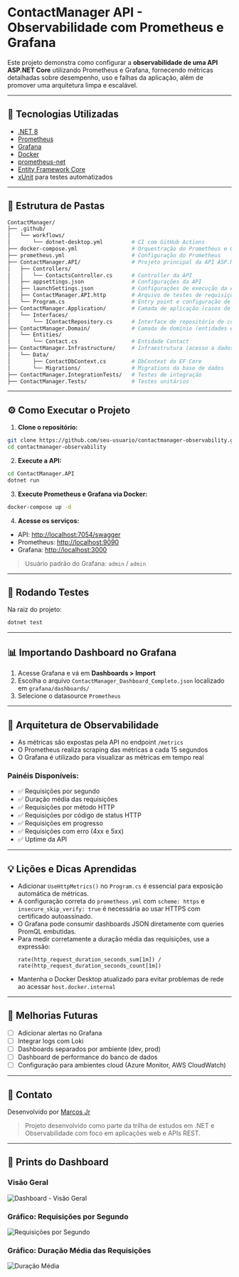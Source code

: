 # ContactManager API - Observabilidade com Prometheus e Grafana

Este projeto demonstra como configurar a **observabilidade de uma API ASP.NET Core** utilizando Prometheus e Grafana, fornecendo métricas detalhadas sobre desempenho, uso e falhas da aplicação, além de promover uma arquitetura limpa e escalável.

---

## :rocket: Tecnologias Utilizadas

- [.NET 8](https://dotnet.microsoft.com/en-us/download)
- [Prometheus](https://prometheus.io/)
- [Grafana](https://grafana.com/)
- [Docker](https://www.docker.com/)
- [prometheus-net](https://github.com/prometheus-net/prometheus-net)
- [Entity Framework Core](https://learn.microsoft.com/en-us/ef/)
- [xUnit](https://xunit.net/) para testes automatizados

---

## :file_folder: Estrutura de Pastas

```bash
ContactManager/
├── .github/
│   └── workflows/
│       └── dotnet-desktop.yml         # CI com GitHub Actions
├── docker-compose.yml                 # Orquestração do Prometheus e Grafana
├── prometheus.yml                     # Configuração do Prometheus
├── ContactManager.API/                # Projeto principal da API ASP.NET Core
│   ├── Controllers/
│   │   └── ContactsController.cs      # Controller da API
│   ├── appsettings.json               # Configurações da API
│   ├── launchSettings.json            # Configurações de execução da API
│   ├── ContactManager.API.http        # Arquivo de testes de requisições
│   └── Program.cs                     # Entry point e configuração de middlewares
├── ContactManager.Application/        # Camada de aplicação (casos de uso)
│   └── Interfaces/
│       └── IContactRepository.cs      # Interface de repositório de contatos
├── ContactManager.Domain/             # Camada de domínio (entidades e regras de negócio)
│   └── Entities/
│       └── Contact.cs                 # Entidade Contact
├── ContactManager.Infrastructure/     # Infraestrutura (acesso a dados e serviços externos)
│   └── Data/
│       ├── ContactDbContext.cs        # DbContext do EF Core
│       └── Migrations/                # Migrations da base de dados
├── ContactManager.IntegrationTests/   # Testes de integração
├── ContactManager.Tests/              # Testes unitários
```

---

## :gear: Como Executar o Projeto

1. **Clone o repositório:**

```bash
git clone https://github.com/seu-usuario/contactmanager-observability.git
cd contactmanager-observability
```

2. **Execute a API:**

```bash
cd ContactManager.API
dotnet run
```

3. **Execute Prometheus e Grafana via Docker:**

```bash
docker-compose up -d
```

4. **Acesse os serviços:**

- API: [http://localhost:7054/swagger](http://localhost:7054/swagger)
- Prometheus: [http://localhost:9090](http://localhost:9090)
- Grafana: [http://localhost:3000](http://localhost:3000)

> Usuário padrão do Grafana: `admin` / `admin`

---

## :test_tube: Rodando Testes

Na raiz do projeto:

```bash
dotnet test
```

---

## :bar_chart: Importando Dashboard no Grafana

1. Acesse Grafana e vá em **Dashboards > Import**
2. Escolha o arquivo `ContactManager_Dashboard_Completo.json` localizado em `grafana/dashboards/`
3. Selecione o datasource `Prometheus`

---

## :triangular_ruler: Arquitetura de Observabilidade

- As métricas são expostas pela API no endpoint `/metrics`
- O Prometheus realiza scraping das métricas a cada 15 segundos
- O Grafana é utilizado para visualizar as métricas em tempo real

### Painéis Disponíveis:

- ✅ Requisições por segundo
- ✅ Duração média das requisições
- ✅ Requisições por método HTTP
- ✅ Requisições por código de status HTTP
- ✅ Requisições em progresso
- ✅ Requisições com erro (4xx e 5xx)
- ✅ Uptime da API

---

## :bulb: Lições e Dicas Aprendidas

- Adicionar `UseHttpMetrics()` no `Program.cs` é essencial para exposição automática de métricas.
- A configuração correta do `prometheus.yml` com `scheme: https` e `insecure_skip_verify: true` é necessária ao usar HTTPS com certificado autoassinado.
- O Grafana pode consumir dashboards JSON diretamente com queries PromQL embutidas.
- Para medir corretamente a duração média das requisições, use a expressão:
  ```promql
  rate(http_request_duration_seconds_sum[1m]) / rate(http_request_duration_seconds_count[1m])
  ```
- Mantenha o Docker Desktop atualizado para evitar problemas de rede ao acessar `host.docker.internal`

---

## :construction: Melhorias Futuras

- [ ] Adicionar alertas no Grafana
- [ ] Integrar logs com Loki
- [ ] Dashboards separados por ambiente (dev, prod)
- [ ] Dashboard de performance do banco de dados
- [ ] Configuração para ambientes cloud (Azure Monitor, AWS CloudWatch)

---

## :speech_balloon: Contato

Desenvolvido por [Marcos Jr](https://www.linkedin.com/in/omarkosjr)

> Projeto desenvolvido como parte da trilha de estudos em .NET e Observabilidade com foco em aplicações web e APIs REST.

---

## :camera_flash: Prints do Dashboard

### Visão Geral

![Dashboard - Visão Geral](docs/img/dashboard-overview.png)

### Gráfico: Requisições por Segundo

![Requisições por Segundo](docs/img/requests-per-second.png)

### Gráfico: Duração Média das Requisições

![Duração Média](docs/img/average-duration.png)
